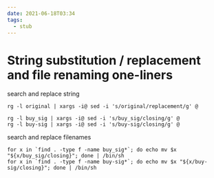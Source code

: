 ```yaml
---
date: 2021-06-18T03:34
tags: 
  - stub
---
```


# String substitution / replacement and file renaming one-liners

search and replace string
```
rg -l original | xargs -i@ sed -i 's/original/replacement/g' @

rg -l buy_sig | xargs -i@ sed -i 's/buy_sig/closing/g' @
rg -l buy-sig | xargs -i@ sed -i 's/buy-sig/closing/g' @
```

search and replace filenames
```
for x in `find . -type f -name buy_sig*`; do echo mv $x "${x/buy_sig/closing}"; done | /bin/sh
for x in `find . -type f -name buy-sig*`; do echo mv $x "${x/buy-sig/closing}"; done | /bin/sh
```


